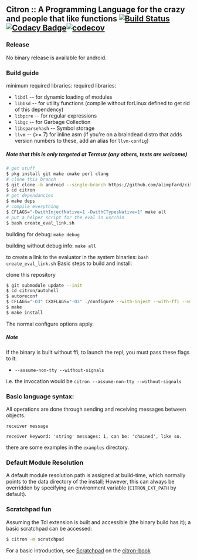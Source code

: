## Citron :: A Programming Language for the crazy and people that like functions [![Build Status](https://travis-ci.com/alimpfard/citron.svg?branch=master)](https://travis-ci.com/alimpfard/citron) [![Codacy Badge](https://api.codacy.com/project/badge/Grade/d55fb1e699e14d50b9882af24cde137d)](https://www.codacy.com/app/Citron/citron?utm_source=github.com&amp;utm_medium=referral&amp;utm_content=alimpfard/citron&amp;utm_campaign=Badge_Grade)[![codecov](https://codecov.io/gh/alimpfard/citron/branch/master/graph/badge.svg)](https://codecov.io/gh/alimpfard/citron)

### Release
No binary release is available for android.

### Build guide
minimum required libraries:
required libraries:
* `libdl`   -- for dynamic loading of modules
* `libbsd`  -- for utility functions (compile without forLinux defined to get rid of this dependency)
* `libpcre` -- for regular expressions
* `libgc` -- for Garbage Collection
* `libsparsehash` -- Symbol storage
* `llvm` -- (>= 7) for inline asm (if you're on a braindead distro that adds version numbers to these, add an alias for `llvm-config`)

##### Note that this is only targeted at Termux (any others, tests are welcome)

```sh
# get stuff
$ pkg install git make cmake perl clang
# clone this branch
$ git clone -b android --single-branch https://github.com/alimpfard/citron
$ cd citron
# get dependancies
$ make deps
# compile everything
$ CFLAGS="-DwithInjectNative=1 -DwithCTypesNative=1" make all
# put a helper script for the eval in usr/bin
$ bash create_eval_link.sh
```

building for debug:
`make debug`

building without debug info:
`make all`

to create a link to the evaluator in the system binaries:
`bash create_eval_link.sh`
Basic steps to build and install:

clone this repository

```sh
$ git submodule update --init
$ cd citron/autohell
$ autoreconf
$ CFLAGS="-O3" CXXFLAGS="-O3" ./configure --with-inject --with-ffi --with-inlineasm
$ make
$ make install
```
The normal configure options apply.

##### Note
If the binary is built without ffi, to launch the repl, you must pass these flags to it:
+ `--assume-non-tty --without-signals`

i.e. the invocation would be `citron --assume-non-tty --without-signals`

### Basic language syntax:
All operations are done through sending and receiving messages between objects.

`receiver message`

`receiver keyword: 'string' messages: 1, can be: 'chained', like so.`

there are some examples in the `examples` directory.


### Default Module Resolution
A default module resolution path is assigned at build-time, which normally points to the data directory of the install;
However, this can always be overridden by specifying an environment variable (`CITRON_EXT_PATH` by default).


### Scratchpad fun
Assuming the Tcl extension is built and accessible (the binary build has it); a basic scratchpad can be accessed:
```sh
$ citron -m scratchpad
```
For a basic introduction, see [Scratchpad](https://github.com/alimpfard/citron_book/blob/master/scratchpad.md) on the [citron-book](https://github.com/alimpfard/citron_book)
